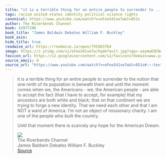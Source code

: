 ```yaml
---
title: "it is a terrible thing for an entire people to surrender to ..."
tags: racism united-states identity political-science rights
canonical: https://www.youtube.com/watch?v=oFeoS41xe7w&t=851s
author: The Riverbends Channel
book: 42977296
book_title: "James Baldwin Debates William F. Buckley"
book_asin: 
hide_title: true
readwise_url: https://readwise.io/open/755503764
image: https://i.ytimg.com/vi/oFeoS41xe7w/hqdefault.jpg?sqp=-oaymwE9CNACELwBSFryq4qpAy8IARUAAAAAGAElAADIQj0AgKJDeAHwAQH4Af4EgALgA4oCDAgAEAEYYiBiKGIwDw==&rs=AOn4CLC8xPAylUirgMXipThGVMCJmtH4Pg
favicon_url: https://s2.googleusercontent.com/s2/favicons?domain=www.youtube.com
source_emoji: 🌐
source_url: "https://www.youtube.com/watch?v=oFeoS41xe7w&t=851s#:~:text=it%20is%20a,the%20American%20Dream."
---
```


> it is a terrible thing for an entire people to surrender to the notion that one ninth of its population is beneath them and until the moment comes when we, the Americans - we, the American people - are able to accept the fact (that I have to accept, for example) that my ancestors are both white and black; that on that continent we are trying to forge a new identity. That we need each other and that I am NOT a ward of America. I'm not an object of missionary charity. I am one of the people who built the country.
> 
> Until that moment there is scarcely any hope for the American Dream.
> <div class="quoteback-footer"><div class="quoteback-avatar"><img class="mini-favicon" src="https://s2.googleusercontent.com/s2/favicons?domain=www.youtube.com"></div><div class="quoteback-metadata"><div class="metadata-inner"><span style="display:none">FROM:</span><div aria-label="The Riverbends Channel" class="quoteback-author"> The Riverbends Channel</div><div aria-label="James Baldwin Debates William F. Buckley" class="quoteback-title"> James Baldwin Debates William F. Buckley</div></div></div><div class="quoteback-backlink"><a target="_blank" aria-label="go to the full text of this quotation" rel="noopener" href="https://www.youtube.com/watch?v=oFeoS41xe7w&t=851s#:~:text=it%20is%20a,the%20American%20Dream." class="quoteback-arrow"> Source</a></div></div>